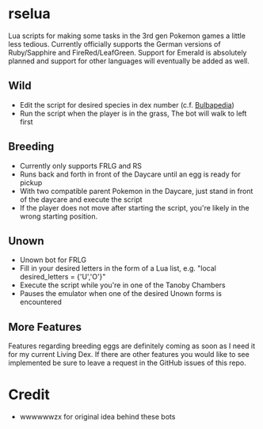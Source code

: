 # rselua
Lua scripts for making some tasks in the 3rd gen Pokemon games a little less tedious.
Currently officially supports the German versions of Ruby/Sapphire and FireRed/LeafGreen.
Support for Emerald is absolutely planned and support for other languages will eventually be added as well.

## Wild
- Edit the script for desired species in dex number (c.f. [Bulbapedia](https://bulbapedia.bulbagarden.net/wiki/List_of_Pok%C3%A9mon_by_index_number_(Generation_III)))
- Run the script when the player is in the grass, The bot will walk to left first

## Breeding
- Currently only supports FRLG and RS
- Runs back and forth in front of the Daycare until an egg is ready for pickup
- With two compatible parent Pokemon in the Daycare, just stand in front of the daycare and execute the script
- If the player does not move after starting the script, you're likely in the wrong starting position.

## Unown
- Unown bot for FRLG
- Fill in your desired letters in the form of a Lua list, e.g. "local desired_letters = {'U','O'}"
- Execute the script while you're in one of the Tanoby Chambers
- Pauses the emulator when one of the desired Unown forms is encountered

## More Features
Features regarding breeding eggs are definitely coming as soon as I need it for my current Living Dex.
If there are other features you would like to see implemented be sure to leave a request in the GitHub issues of this repo.


# Credit
- wwwwwwzx for original idea behind these bots
